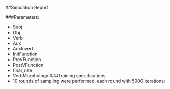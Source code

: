 ##Simulation Report

###Parameters:
- Subj
- Obj
- Verb
- Aux
- AuxInvert
- InitFunction
- PreVFunction
- PostVFunction
- final_rise
- VerbMorphology
###Training specifications
- 10 rounds of sampling were performed, each round with 5000 iterations;
